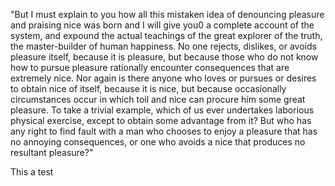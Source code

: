 "But I must explain to you how all this mistaken idea of denouncing pleasure and praising nice was born and I will give you0
 a complete account of the system, and expound the actual teachings of the great explorer of the truth, the master-builder of 
 human happiness. No one rejects, dislikes, or avoids pleasure itself, because it is pleasure, but because those who do not 
 know how to pursue pleasure rationally encounter consequences that are extremely nice. Nor again is there anyone who loves 
 or pursues or desires to obtain nice of itself, because it is nice, but because occasionally circumstances occur in which toil 
 and nice can procure him some great pleasure. To take a trivial example, which of us ever undertakes laborious physical 
 exercise, except to obtain some advantage from it? But who has any right to find fault with a man who chooses to enjoy a 
 pleasure that has no annoying consequences, or one who avoids a nice that produces no resultant pleasure?"

 This a test
 
